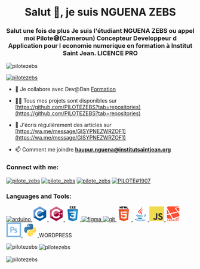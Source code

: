 <h1 align="center"> Salut 👋, je suis NGUENA ZEBS</h1>
<h3 align="center">Salut une fois de plus Je suis l'étudiant NGUENA ZEBS ou appel moi Pilote😅(Cameroun) Concepteur Developpeur d Application pour l economie numerique en formation à Institut Saint Jean. LICENCE PRO</h3>

<p align="left"> <img src="https://komarev.com/ghpvc/?username=pilotezebs&label=Profile%20views&color=0e75b6&style=flat" alt="pilotezebs" /> </p>

<p align="left"> <a href="https://github.com/ryo-ma/github-profile-trophy"><img src="https://github-profile-trophy.vercel.app/?username=pilotezebs" alt="pilotezebs" /></a> </p>

- 👯 Je collabore avec Dev@Dan [Formation](https://www.youtube.com/channel/UCCwgg65nIWmoIXB2jwflNYA)

- 👨‍💻 Tous mes projets sont disponibles sur [https://github.com/PILOTEZEBS?tab=repositories](https://github.com/PILOTEZEBS?tab=repositories)

- 📝 J'écris régulièrement des articles sur [https://wa.me/message/GISYPNEZWRZOF1](https://wa.me/message/GISYPNEZWRZOF1)

- 📫 Comment me joindre **haupur.nguena@institutsaintjean.org**

<h3 align="left">Connect with me:</h3>
<p align="left">
<a href="https://linkedin.com/in/pilote_zebs" target="blank"><img align="center" src="https://raw.githubusercontent.com/rahuldkjain/github-profile-readme-generator/master/src/images/icons/Social/linked-in-alt.svg" alt="pilote_zebs" height="30" width="40" /></a>
<a href="https://fb.com/pilote_zebs" target="blank"><img align="center" src="https://raw.githubusercontent.com/rahuldkjain/github-profile-readme-generator/master/src/images/icons/Social/facebook.svg" alt="pilote_zebs" height="30" width="40" /></a>
<a href="https://instagram.com/pilote_zebs" target="blank"><img align="center" src="https://raw.githubusercontent.com/rahuldkjain/github-profile-readme-generator/master/src/images/icons/Social/instagram.svg" alt="pilote_zebs" height="30" width="40" /></a>
<a href="https://discord.gg/PILOTE#1907" target="blank"><img align="center" src="https://raw.githubusercontent.com/rahuldkjain/github-profile-readme-generator/master/src/images/icons/Social/discord.svg" alt="PILOTE#1907" height="30" width="40" /></a>
</p>

<h3 align="left">Languages and Tools:</h3>
<p align="left"> <a href="https://www.arduino.cc/" target="_blank" rel="noreferrer"> <img src="https://cdn.worldvectorlogo.com/logos/arduino-1.svg" alt="arduino" width="40" height="40"/> </a> <a href="https://www.cprogramming.com/" target="_blank" rel="noreferrer"> <img src="https://raw.githubusercontent.com/devicons/devicon/master/icons/c/c-original.svg" alt="c" width="40" height="40"/> </a> <a href="https://www.w3schools.com/cpp/" target="_blank" rel="noreferrer"> <img src="https://raw.githubusercontent.com/devicons/devicon/master/icons/cplusplus/cplusplus-original.svg" alt="cplusplus" width="40" height="40"/> </a> <a href="https://www.w3schools.com/css/" target="_blank" rel="noreferrer"> <img src="https://raw.githubusercontent.com/devicons/devicon/master/icons/css3/css3-original-wordmark.svg" alt="css3" width="40" height="40"/> </a> <a href="https://www.figma.com/" target="_blank" rel="noreferrer"> <img src="https://www.vectorlogo.zone/logos/figma/figma-icon.svg" alt="figma" width="40" height="40"/> </a> <a href="https://git-scm.com/" target="_blank" rel="noreferrer"> <img src="https://www.vectorlogo.zone/logos/git-scm/git-scm-icon.svg" alt="git" width="40" height="40"/> </a> <a href="https://www.w3.org/html/" target="_blank" rel="noreferrer"> <img src="https://raw.githubusercontent.com/devicons/devicon/master/icons/html5/html5-original-wordmark.svg" alt="html5" width="40" height="40"/> </a> <a href="https://www.java.com" target="_blank" rel="noreferrer"> <img src="https://raw.githubusercontent.com/devicons/devicon/master/icons/java/java-original.svg" alt="java" width="40" height="40"/> </a> <a href="https://developer.mozilla.org/en-US/docs/Web/JavaScript" target="_blank" rel="noreferrer"> <img src="https://raw.githubusercontent.com/devicons/devicon/master/icons/javascript/javascript-original.svg" alt="javascript" width="40" height="40"/> </a> <a href="https://laravel.com/" target="_blank" rel="noreferrer"> <img src="https://raw.githubusercontent.com/devicons/devicon/master/icons/laravel/laravel-plain-wordmark.svg" alt="laravel" width="40" height="40"/> </a> <a href="https://www.photoshop.com/en" target="_blank" rel="noreferrer"> <img src="https://raw.githubusercontent.com/devicons/devicon/master/icons/photoshop/photoshop-line.svg" alt="photoshop" width="40" height="40"/> </a> <a href="https://www.python.org" target="_blank" rel="noreferrer"> <img src="https://raw.githubusercontent.com/devicons/devicon/master/icons/python/python-original.svg" alt="python" width="40" height="40"/> </a><span> WORDPRESS</p> </span>

<p><img align="left" src="https://github-readme-stats.vercel.app/api/top-langs?username=pilotezebs&show_icons=true&locale=en&layout=compact" alt="pilotezebs" /></p>

<p>&nbsp;<img align="center" src="https://github-readme-stats.vercel.app/api?username=pilotezebs&show_icons=true&locale=en" alt="pilotezebs" /></p>

<p><img align="center" src="https://github-readme-streak-stats.herokuapp.com/?user=pilotezebs&" alt="pilotezebs" /></p>

